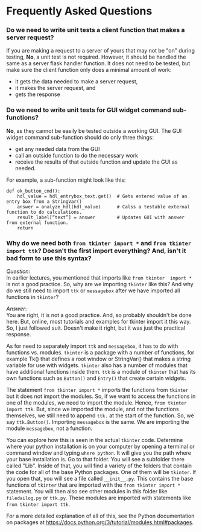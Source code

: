 # Frequently Asked Questions

### Do we need to write unit tests a client function that makes a server request?
If you are making a request to a server of yours that may not be "on" during
testing, **No**, a unit test is not required.  However, it should be handled
the same as a server flask handler function.  It does not need to be tested, 
but make sure the client function only does a minimal amount of work:
   * it gets the data needed to make a server request, 
   * it makes the server request, and
   * gets the response


### Do we need to write unit tests for GUI widget command sub-functions?
**No**, as they cannot be easily be tested outside a working GUI.  The GUI
widget command sub-function should do only three things:  
   * get any needed data from the GUI
   * call an outside function to do the necessary work
   * receive the results of that outside function and update the GUI as needed.  

For example, a sub-function might look like this:

    def ok_button_cmd():
        hdl_value = hdl_entrybox_text.get()  # Gets entered value of an entry box from a StringVar()
        answer = analyze_hdl(hdl_value)      # Calss a testable external function to do calculations. 
        result_label[“text”] = answer        # Updates GUI with answer from external function.
        return

### Why do we need both `from tkinter import *` and `from tkinter import ttk`?  Doesn't the first import everything?  And, isn't it bad form to use this syntax? 
*Question*:  
In earlier lectures, you mentioned that imports like `from tkinter 
import *` is not a good practice.  So, why are we importing `tkinter` like 
this? And why do we still need to import `ttk` or `messagebox` after we have
imported all functions in `tkinter`?

*Answer*:  
You are right, it is not a good practice. And, so probably shouldn't 
be done here. But, online, most tutorials and examples for tkinter import it 
this way. So, I just followed suit. Doesn't make it right, but it was just the 
practical response.

As for need to separately import `ttk` and `messagebox`, it has to do with 
functions vs. modules. `tkinter` is a package with a number of functions, for 
example Tk() that defines a root window or StringVar() that makes a string 
variable for use with widgets. `tkinter` also has a number of modules that 
have additional functions inside them. `ttk` is a module of `tkinter` that has 
its own functions such as `Button()` and `Entry()` that create certain widgets.

The statement `from tkinter import *` imports the functions from `tkinter` but 
it does not import the modules. So, if we want to access the functions in one 
of the modules, we need to import the module. Hence, `from tkinter import ttk`. 
But, since we imported the module, and not the functions themselves, we still 
need to append `ttk.` at the start of the function. So, we say 
`ttk.Button()`. Importing `messagebox` is the same. We are importing the module 
`messagebox`, not a function.

You can explore how this is seen in the actual `tkinter` code.  Determine where 
your python installation is on your computer by opening a terminal or command 
window and typing `where python`. It will give you the path where your base 
installation is. Go to that folder. You will see a subfolder there called 
"Lib". Inside of that, you will find a variety of the folders that contain the 
code for all of the base Python packages. One of them will be `tkinter`. If you 
open that, you will see a file called `__init__.py`. This contains the base 
functions of `tkinter` that are imported with the `from tkinter import *` 
statement. You will then also see other modules in this folder like 
`filedailog.py` or `ttk.py`. These modules are imported with statements like
`from tkinter import ttk`.

For a more detailed explanation of all of this, see the Python documentation 
on packages at <https://docs.python.org/3/tutorial/modules.html#packages>.
